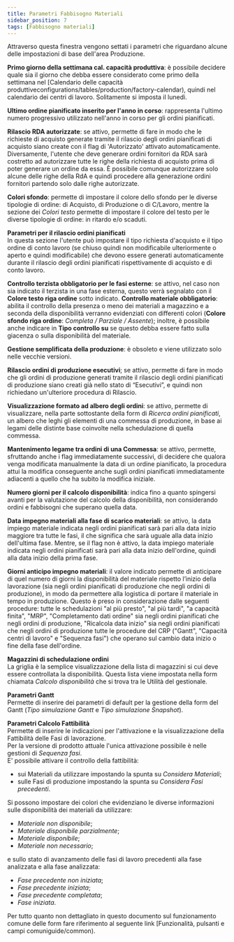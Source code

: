 ```yaml
---
title: Parametri Fabbisogno Materiali
sidebar_position: 7
tags: [Fabbisogno materiali]
---
```


Attraverso questa finestra vengono settati i parametri che riguardano alcune delle impostazioni di base dell'area Produzione.

**Primo giorno della settimana cal. capacità produttiva**: è possibile decidere quale sia il giorno che debba essere considerato come primo della settimana nel [Calendario delle capacità produttiveconfigurations/tables/production/factory-calendar), quindi nel calendario dei centri di lavoro. Solitamente si imposta il lunedì.

**Ultimo ordine pianificato inserito per l'anno in corso**: rappresenta l'ultimo numero progressivo utilizzato nell'anno in corso per gli ordini pianificati.

**Rilascio RDA autorizzate**: se attivo, permette di fare in modo che le richieste di acquisto generate tramite il rilascio degli ordini pianificati di acquisto siano create con il flag di 'Autorizzato' attivato automaticamente. Diversamente, l'utente che deve generare ordini fornitori da RDA sarà costretto ad autorizzare tutte le righe della richiesta di acquisto prima di poter generare un ordine da essa. È possibile comunque autorizzare solo alcune delle righe della RdA e quindi procedere alla generazione ordini fornitori partendo solo dalle righe autorizzate.

**Colori sfondo**: permette di impostare il colore dello sfondo per le diverse tipologie di ordine: di Acquisto, di Produzione o di C/Lavoro, mentre la sezione dei *Colori testo* permette di impostare il colore del testo per le diverse tipologie di ordine: in ritardo e/o scaduti.

**Parametri per il rilascio ordini pianificati**  
In questa sezione l'utente può impostare il tipo richiesta d'acquisto e il tipo ordine di conto lavoro (se chiuso quindi non modificabile ulteriormente o aperto e quindi modificabile) che devono essere generati automaticamente durante il rilascio degli ordini pianificati rispettivamente di acquisto e di conto lavoro.

**Controllo terzista obbligatorio per le fasi esterne**: se attivo, nel caso non sia indicato il terzista in una fase esterna, questo verrà segnalato con il **Colore testo riga ordine** sotto indicato. 
**Controllo materiale obbligatorio**: abilita il controllo della presenza o meno dei materiali a magazzino e a seconda della disponibilità verranno evidenziati con differenti colori (**Colore sfondo riga ordine**: *Completa / Parziale / Assente*); inoltre, è possibile anche indicare in **Tipo controllo su** se questo debba essere fatto sulla giacenza o sulla disponibilità del materiale.

**Gestione semplificata della produzione**: è obsoleto e viene utilizzato solo nelle vecchie versioni.  

**Rilascio ordini di produzione esecutivi**; se attivo, permette di fare in modo che gli ordini di produzione generati tramite il rilascio degli ordini pianificati di produzione siano creati già nello stato di “Esecutivi”, e quindi non richiedano un'ulteriore procedura di Rilascio.

**Visualizzazione formato ad albero degli ordini**: se attivo, permette di visualizzare, nella parte sottostante della form di *Ricerca ordini pianificati*, un albero che leghi gli elementi di una commessa di produzione, in base ai legami delle distinte base coinvolte nella schedulazione di quella commessa.

**Mantenimento legame tra ordini di una Commessa**: se attivo, permette, sfruttando anche i flag immediatamente successivi, di decidere che qualora venga modificata manualmente la data di un ordine pianificato, la procedura attui la modifica conseguente anche sugli ordini pianificati immediatamente adiacenti a quello che ha subito la modifica iniziale.

**Numero giorni per il calcolo disponibilità**: indica fino a quanto spingersi avanti per la valutazione del calcolo della disponibilità, non considerando ordini e fabbisogni che superano quella data.

**Data impegno materiali alla fase di scarico materiali**: se attivo, la data impiego materiale indicata negli ordini pianificati sarà pari alla data inizio maggiore tra tutte le fasi, il che significa che sarà uguale alla data inizio dell'ultima fase. Mentre, se il flag non è attivo, la data impiego materiale indicata negli ordini pianificati sarà pari alla data inizio dell'ordine, quindi alla data inizio della prima fase.         

**Giorni anticipo impegno materiali**: il valore indicato permette di anticipare di quel numero di giorni la disponibilità del materiale rispetto l’inizio della lavorazione (sia negli ordini pianificati di produzione che negli ordini di produzione), in modo da permettere alla logistica di portare il materiale in tempo in produzione. Questo è preso in considerazione dalle seguenti procedure: tutte le schedulazioni "al più presto", "al più tardi", "a capacità finita", "MRP", "Completamento dati ordine" sia negli ordini pianificati che negli ordini di produzione, "Ricalcola data inizio" sia negli ordini pianificati che negli ordini di produzione tutte le procedure del CRP ("Gantt", "Capacità centri di lavoro" e "Sequenza fasi") che operano sul cambio data inizio o fine della fase dell'ordine.
 
**Magazzini di schedulazione ordini**  
La griglia è la semplice visualizzazione della lista di magazzini si cui deve essere controllata la disponibilità. Questa lista viene impostata nella form chiamata *Calcolo disponibilità* che si trova tra le Utilità del gestionale.

**Parametri Gantt**   
Permette di inserire dei parametri di default per la gestione della form del Gantt (*Tipo simulazione Gantt* e *Tipo simulazione Snapshot*).

**Parametri Calcolo Fattibilità**   
Permette di inserire le indicazioni per l'attivazione e la visualizzazione della Fattibilità delle Fasi di lavorazione.   
Per la versione di prodotto attuale l'unica attivazione possibile è nelle gestioni di *Sequenza fasi*.   
E' possibile attivare il controllo della fattibilità:   
- sui Materiali da utilizzare impostando la spunta su *Considera Materiali*;   
- sulle Fasi di produzione impostando la spunta su *Considera Fasi precedenti*.   

Si possono impostare dei colori che evidenziano le diverse informazioni sulle disponibilità dei materiali da utilizzare:   
- *Materiale non disponibile*;   
- *Materiale disponibile parzialmente*;   
- *Materiale disponibile*;   
- *Materiale non necessario*;   

e sullo stato di avanzamento delle fasi di lavoro precedenti alla fase analizzata e alla fase analizzata:   
- *Fase precedente non iniziata*;   
- *Fase precedente iniziata*;   
- *Fase precedente completata*;   
- *Fase iniziata*.   

Per tutto quanto non dettagliato in questo documento sul funzionamento comune delle form fare riferimento al seguente link [Funzionalità, pulsanti e campi comuniguide/common).